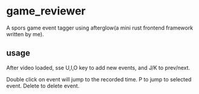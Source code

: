 # game_reviewer
A spors game event tagger using afterglow(a mini rust frontend framework written by me).


## usage

After video loaded, sse U,I,O key to add new events, and J/K to prev/next. 

Double click on event will jump to the recorded time.
P to jump to selected event.
Delete to delete event.
